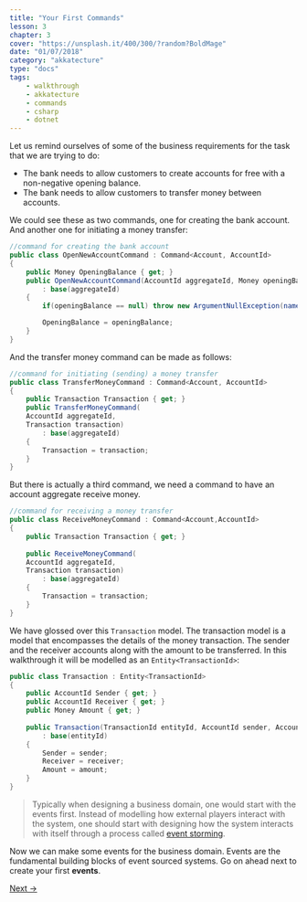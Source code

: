 ```yaml
---
title: "Your First Commands"
lesson: 3
chapter: 3
cover: "https://unsplash.it/400/300/?random?BoldMage"
date: "01/07/2018"
category: "akkatecture"
type: "docs"
tags:
    - walkthrough
    - akkatecture
    - commands
    - csharp
    - dotnet
---
```

Let us remind ourselves of some of the business requirements for the task that we are trying to do:

* The bank needs to allow customers to create accounts for free with a non-negative opening balance.
* The bank needs to allow customers to transfer money between accounts.

We could see these as two commands, one for creating the bank account. And another one for initiating a money transfer:

```csharp
//command for creating the bank account
public class OpenNewAccountCommand : Command<Account, AccountId> 
{
    public Money OpeningBalance { get; }
    public OpenNewAccountCommand(AccountId aggregateId, Money openingBalance)
        : base(aggregateId)
    {
        if(openingBalance == null) throw new ArgumentNullException(nameof(openingBalance));

        OpeningBalance = openingBalance;
    }
}
```

And the transfer money command can be made as follows:

```csharp
//command for initiating (sending) a money transfer
public class TransferMoneyCommand : Command<Account, AccountId>
{
    public Transaction Transaction { get; }
    public TransferMoneyCommand(
    AccountId aggregateId,
    Transaction transaction)
        : base(aggregateId)
    {
        Transaction = transaction;
    }
}
```

But there is actually a third command, we need a command to have an account aggregate receive money.

```csharp
//command for receiving a money transfer
public class ReceiveMoneyCommand : Command<Account,AccountId>
{
    public Transaction Transaction { get; }
        
    public ReceiveMoneyCommand(
    AccountId aggregateId, 
    Transaction transaction) 
        : base(aggregateId) 
    {
        Transaction = transaction;
    }
}
```

We have glossed over this `Transaction` model. The transaction model is a model that encompasses the details of the money transaction. The sender and the receiver accounts along with the amount to be transferred. In this walkthrough it will be modelled as an `Entity<TransactionId>`:

```csharp
public class Transaction : Entity<TransactionId>
{
    public AccountId Sender { get; }
    public AccountId Receiver { get; }
    public Money Amount { get; }
        
    public Transaction(TransactionId entityId, AccountId sender, AccountId receiver, Money amount)
        : base(entityId)
    {
        Sender = sender;
        Receiver = receiver;
        Amount = amount;
    }
}
```

> Typically when designing a business domain, one would start with the events first. Instead of modelling how external players interact with the system, one should start with designing how the system interacts with itself through a process called [event storming](https://en.wikipedia.org/wiki/Event_storming).


Now we can make some events for the business domain. Events are the fundamental building blocks of event sourced systems. Go on ahead next to create your first **events**.

[Next →](/docs/your-first-events)